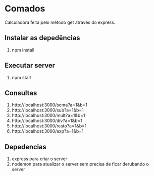 # Comados

Calculadora feita pelo método get através do express.

## Instalar as depedências

1. npm install

## Executar server

1. npm start

## Consultas

1. http://localhost:3000/soma?a=1&b=1
2. http://localhost:3000/sub?a=1&b=1
3. http://localhost:3000/mult?a=1&b=1
4. http://localhost:3000/div?a=1&b=1
5. http://localhost:3000/resto?a=1&b=1
6. http://localhost:3000/exp?a=1&b=1


## Depedencias

1. express para criar o server
2. nodemon para atualizar o server sem precisa de ficar derubando o server
